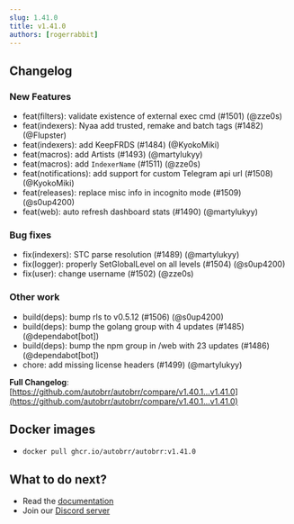```yaml
---
slug: 1.41.0
title: v1.41.0
authors: [rogerrabbit]
---
```


## Changelog

### New Features

- feat(filters): validate existence of external exec cmd (#1501) (@zze0s)
- feat(indexers): Nyaa add trusted, remake and batch tags (#1482) (@Flupster)
- feat(indexers): add KeepFRDS (#1484) (@KyokoMiki)
- feat(macros): add Artists (#1493) (@martylukyy)
- feat(macros): add `IndexerName` (#1511) (@zze0s)
- feat(notifications): add support for custom Telegram api url (#1508) (@KyokoMiki)
- feat(releases): replace misc info in incognito mode (#1509) (@s0up4200)
- feat(web): auto refresh dashboard stats (#1490) (@martylukyy)

### Bug fixes

- fix(indexers): STC parse resolution (#1489) (@martylukyy)
- fix(logger): properly SetGlobalLevel on all levels (#1504) (@s0up4200)
- fix(user): change username (#1502) (@zze0s)

### Other work

- build(deps): bump rls to v0.5.12 (#1506) (@s0up4200)
- build(deps): bump the golang group with 4 updates (#1485) (@dependabot[bot])
- build(deps): bump the npm group in /web with 23 updates (#1486) (@dependabot[bot])
- chore: add missing license headers (#1499) (@martylukyy)

**Full Changelog**: [https://github.com/autobrr/autobrr/compare/v1.40.1...v1.41.0](https://github.com/autobrr/autobrr/compare/v1.40.1...v1.41.0)

## Docker images

- `docker pull ghcr.io/autobrr/autobrr:v1.41.0`

## What to do next?

- Read the [documentation](https://autobrr.com)
- Join our [Discord server](https://discord.gg/WQ2eUycxyT)
